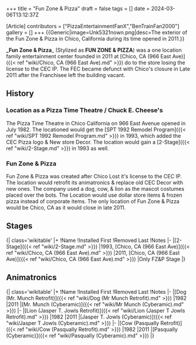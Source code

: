 +++
title = "Fun Zone & Pizza"
draft = false
tags = []
date = 2024-03-06T13:12:37Z

[Article]
contributors = ["PizzaEntertainmentFanX","BenTrainFan2000"]
gallery = []
+++
{{Generic|image=Unk5321nown.png|desc=The exterior of the Fun Zone & Pizza in Chico, California during its time opened in 2011.}}

**_Fun Zone & Pizza**_ (Stylized as **FUN ZONE & PIZZA**) was a one location family entertainment center founded in 2011 at [Chico, CA (966 East Ave)]({{< ref "wiki/Chico, CA (966 East Ave).md" >}}) do to the store losing the license to the CEC IP. The FEC became defunct with Chico's closure in Late 2011 after the Franchisee left the building vacant.

## History ##

### Location as a Pizza Time Theatre / Chuck E. Cheese's ###
The Pizza Time Theatre in Chico California on 966 East Avenue opened in July 1982. The locationed would get the [SPT 1992 Remodel Program]({{< ref "wiki/SPT 1992 Remodel Program.md" >}}) in 1993, which added the CEC Pizza logo & New store Decor. The location would gain a [2-Stage]({{< ref "wiki/2-Stage.md" >}}) in 1993 as well.

### Fun Zone & Pizza ###
Fun Zone & Pizza was created after Chico Lost it's license to the CEC IP. The location would retrofit its animatronics & replace old CEC Decor with new ones. The company used a dog, cow, & lion as the mascot costumes placed over the bots. The Location would use dollar store items & frozen pizza instead of corporate items. The only location of Fun Zone & Pizza would be Chico, CA as it would close in late 2011.

## Stages ##
{| class='wikitable'
|+
!Name
!Installed First
!Removed Last
!Notes
|-
|[2-Stage]({{< ref "wiki/2-Stage.md" >}})
|1993, [Chico, CA (966 East Ave)]({{< ref "wiki/Chico, CA (966 East Ave).md" >}})
|2011, [Chico, CA (966 East Ave)]({{< ref "wiki/Chico, CA (966 East Ave).md" >}})
|Only FZ&P Stage
|}

## Animatronics ##
{| class='wikitable'
|+
!Name
!Installed First
!Removed Last
!Notes
|-
|[Dog (Mr. Munch Retrofit)]({{< ref "wiki/Dog (Mr Munch Retrofit).md" >}})
|1982
|2011
|[Mr. Munch (Cyberamic)]({{< ref "wiki/Mr Munch (Cyberamic).md" >}})
|-
|[Lion (Jasper T. Jowls Retrofit)]({{< ref "wiki/Lion (Jasper T Jowls Retrofit).md" >}})
|1982
|2011
|[Jasper T. Jowls (Cyberamic)]({{< ref "wiki/Jasper T Jowls (Cyberamic).md" >}})
|-
|[Cow (Pasqually Retrofit)]({{< ref "wiki/Cow (Pasqually Retrofit).md" >}})
|1982
|2011
|[Pasqually (Cyberamic)]({{< ref "wiki/Pasqually (Cyberamic).md" >}})
|}